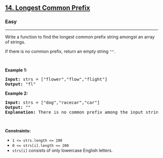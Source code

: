 <h2><a href="https://leetcode.com/problems/longest-common-prefix/">14. Longest Common Prefix</a></h2><h3>Easy</h3><hr><div style="user-select: auto;"><p style="user-select: auto;">Write a function to find the longest common prefix string amongst an array of strings.</p>

<p style="user-select: auto;">If there is no common prefix, return an empty string <code style="user-select: auto;">""</code>.</p>

<p style="user-select: auto;">&nbsp;</p>
<p style="user-select: auto;"><strong class="example" style="user-select: auto;">Example 1:</strong></p>

<pre style="user-select: auto;"><strong style="user-select: auto;">Input:</strong> strs = ["flower","flow","flight"]
<strong style="user-select: auto;">Output:</strong> "fl"
</pre>

<p style="user-select: auto;"><strong class="example" style="user-select: auto;">Example 2:</strong></p>

<pre style="user-select: auto;"><strong style="user-select: auto;">Input:</strong> strs = ["dog","racecar","car"]
<strong style="user-select: auto;">Output:</strong> ""
<strong style="user-select: auto;">Explanation:</strong> There is no common prefix among the input strings.
</pre>

<p style="user-select: auto;">&nbsp;</p>
<p style="user-select: auto;"><strong style="user-select: auto;">Constraints:</strong></p>

<ul style="user-select: auto;">
	<li style="user-select: auto;"><code style="user-select: auto;">1 &lt;= strs.length &lt;= 200</code></li>
	<li style="user-select: auto;"><code style="user-select: auto;">0 &lt;= strs[i].length &lt;= 200</code></li>
	<li style="user-select: auto;"><code style="user-select: auto;">strs[i]</code> consists of only lowercase English letters.</li>
</ul>
</div>